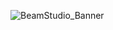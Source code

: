 ![BeamStudio_Banner](https://github.com/Beam-Studio/.github/assets/5302918/700143c2-f5e1-4d32-8c36-1f598ed493e4)
